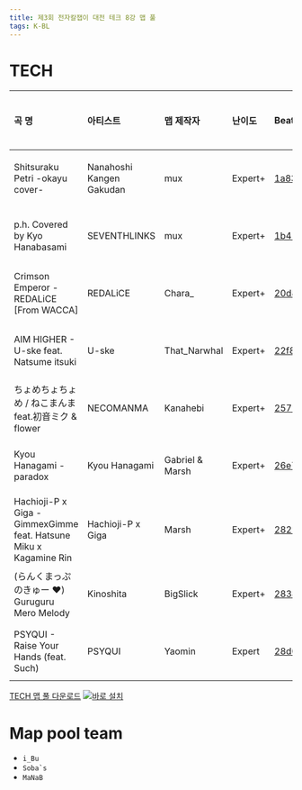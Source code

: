 ```yaml
---
title: 제3회 전자칼잽이 대전 테크 8강 맵 풀
tags: K-BL
---
```


# TECH

| 곡 명                                                             | 아티스트                 | 맵 제작자       | 난이도  | BeatSaver                                 | 미리보기                                                  |
| :---------------------------------------------------------------- | :----------------------- | :-------------- | :------ | :---------------------------------------- | :-------------------------------------------------------- |
| Shitsuraku Petri -okayu cover-                                    | Nanahoshi Kangen Gakudan | mux             | Expert+ | [1a834](https://beatsaver.com/maps/1a834) | [미리보기](https://skystudioapps.com/bs-viewer/?id=1a834) |
| p.h. Covered by Kyo Hanabasami                                    | SEVENTHLINKS             | mux             | Expert+ | [1b419](https://beatsaver.com/maps/1b419) | [미리보기](https://skystudioapps.com/bs-viewer/?id=1b419) |
| Crimson Emperor - REDALiCE [From WACCA]                           | REDALiCE                 | Chara\_         | Expert+ | [20d87](https://beatsaver.com/maps/20d87) | [미리보기](https://skystudioapps.com/bs-viewer/?id=20d87) |
| AIM HIGHER - U-ske feat. Natsume itsuki                           | U-ske                    | That_Narwhal    | Expert+ | [22f88](https://beatsaver.com/maps/22f88) | [미리보기](https://skystudioapps.com/bs-viewer/?id=22f88) |
| ちょめちょちょめ / ねこまんま feat.初音ミク & flower              | NECOMANMA                | Kanahebi        | Expert+ | [25790](https://beatsaver.com/maps/25790) | [미리보기](https://skystudioapps.com/bs-viewer/?id=25790) |
| Kyou Hanagami - paradox                                           | Kyou Hanagami            | Gabriel & Marsh | Expert+ | [26e7d](https://beatsaver.com/maps/26e7d) | [미리보기](https://skystudioapps.com/bs-viewer/?id=26e7d) |
| Hachioji-P x Giga - GimmexGimme feat. Hatsune Miku x Kagamine Rin | Hachioji-P x Giga        | Marsh           | Expert+ | [2825a](https://beatsaver.com/maps/2825a) | [미리보기](https://skystudioapps.com/bs-viewer/?id=2825a) |
| (らんくまっぷのきゅー ❤️) Guruguru Mero Melody                    | Kinoshita                | BigSlick        | Expert+ | [28348](https://beatsaver.com/maps/28348) | [미리보기](https://skystudioapps.com/bs-viewer/?id=28348) |
| PSYQUI - Raise Your Hands (feat. Such)                            | PSYQUI                   | Yaomin          | Expert  | [28d0c](https://beatsaver.com/maps/28d0c) | [미리보기](https://skystudioapps.com/bs-viewer/?id=28d0c) |

<a href="/playlist/kbsl3_tech_quarter_final.json" download>TECH 맵 풀 다운로드</a> [![바로 설치](https://img.shields.io/badge/-%EB%B0%94%EB%A1%9C%20%EC%84%A4%EC%B9%98-blue)](bsplaylist://playlist/https://bsckorea.github.io/playlist/kbsl3_tech_quarter_final.json)

# Map pool team

- `i_Bu`
- `` Soba`s ``
- `MaNaB`
